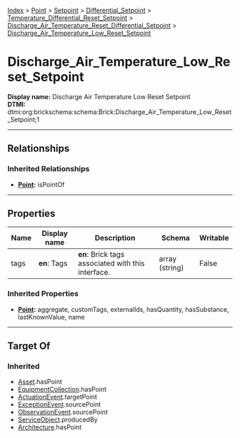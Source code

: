[Index](../../../../../Index.md) > [Point](../../../../Point.md) > [Setpoint](../../../Setpoint.md) > [Differential_Setpoint](../../Differential_Setpoint.md) > [Temperature_Differential_Reset_Setpoint](../Temperature_Differential_Reset_Setpoint.md) > [Discharge_Air_Temperature_Reset_Differential_Setpoint](Discharge_Air_Temperature_Reset_Differential_Setpoint.md) > [Discharge_Air_Temperature_Low_Reset_Setpoint](#)
# Discharge_Air_Temperature_Low_Reset_Setpoint

**Display name:** Discharge Air Temperature Low Reset Setpoint<br />
**DTMI:** dtmi:org:brickschema:schema:Brick:Discharge_Air_Temperature_Low_Reset_Setpoint;1

---

## Relationships
### Inherited Relationships
* **[Point](../../../../Point.md):** isPointOf

---

## Properties
|Name|Display name|Description|Schema|Writable|
|-|-|-|-|-|
|tags|**en**: Tags|**en**: Brick tags associated with this interface.|array (string)|False|
### Inherited Properties
* **[Point](../../../../Point.md):** aggregate, customTags, externalIds, hasQuantity, hasSubstance, lastKnownValue, name

---

## Target Of
### Inherited
* [Asset](../../../../../Asset/Asset.md).hasPoint
* [EquipmentCollection](../../../../../Collection/AssetCollection/EquipmentCollection/EquipmentCollection.md).hasPoint
* [ActuationEvent](../../../../../Event/PointEvent/ActuationEvent.md).targetPoint
* [ExceptionEvent](../../../../../Event/PointEvent/ExceptionEvent.md).sourcePoint
* [ObservationEvent](../../../../../Event/PointEvent/ObservationEvent.md).sourcePoint
* [ServiceObject](../../../../../Information/ServiceObject/ServiceObject.md).producedBy
* [Architecture](../../../../../Space/Architecture/Architecture.md).hasPoint
